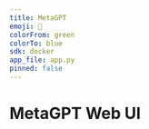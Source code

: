 ```yaml
---
title: MetaGPT
emoji: 🐼
colorFrom: green
colorTo: blue
sdk: docker
app_file: app.py
pinned: false
---
```


# MetaGPT Web UI
